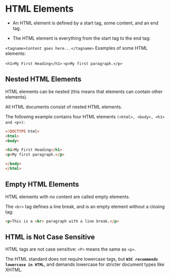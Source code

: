 # HTML Elements

- An HTML element is defined by a start tag, some content, and an end tag.

- The HTML element is everything from the start tag to the end tag:

`<tagname>Content goes here...</tagname>`
Examples of some HTML elements:

`<h1>My First Heading</h1>`
`<p>My first paragraph.</p>`

## Nested HTML Elements

HTML elements can be nested (this means that elements can contain other elements).

All HTML documents consist of nested HTML elements.

The following example contains four HTML elements `(<html>, <body>, <h1> and <p>)`:
```HTML
<!DOCTYPE html>
<html>
<body>

<h1>My First Heading</h1>
<p>My first paragraph.</p>

</body>
</html>
```

## Empty HTML Elements
HTML elements with no content are called empty elements.

The `<br>` tag defines a line break, and is an empty element without a closing tag:

```html
<p>This is a <br> paragraph with a line break.</p>
```
## HTML is Not Case Sensitive
HTML tags are not case sensitive: `<P>` means the same as `<p>`.

The HTML standard does not require lowercase tags, but **`W3C recommends lowercase in HTML`**, and demands lowercase for stricter document types like XHTML.